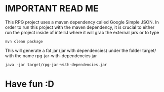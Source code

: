 # IMPORTANT READ ME

This RPG project uses a maven dependency called
Google Simple JSON. In order to run this project with the maven dependency, it is crucial to either run the project inside of intelliJ where it will grab the external jars or to type

```
mvn clean package
```

This will generate a fat jar (jar with dependencies) under the folder target/ with the name rpg-jar-with-dependencies.jar

```
java -jar target/rpg-jar-with-dependencies.jar
```

# Have fun :D
